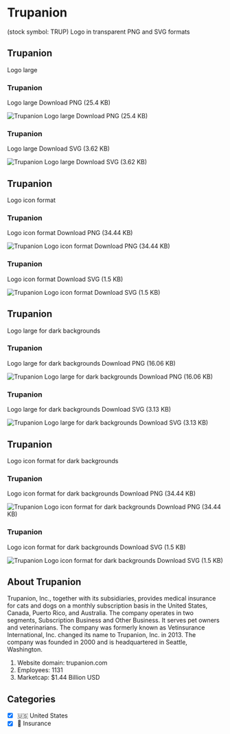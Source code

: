 # Trupanion
 (stock symbol: TRUP) Logo in transparent PNG and SVG formats

## Trupanion
 Logo large

### Trupanion
 Logo large Download PNG (25.4 KB)

![Trupanion
 Logo large Download PNG (25.4 KB)](/img/orig/TRUP_BIG-f039dd37.png)

### Trupanion
 Logo large Download SVG (3.62 KB)

![Trupanion
 Logo large Download SVG (3.62 KB)](/img/orig/TRUP_BIG-0223947c.svg)

## Trupanion
 Logo icon format

### Trupanion
 Logo icon format Download PNG (34.44 KB)

![Trupanion
 Logo icon format Download PNG (34.44 KB)](/img/orig/TRUP-4856bd3b.png)

### Trupanion
 Logo icon format Download SVG (1.5 KB)

![Trupanion
 Logo icon format Download SVG (1.5 KB)](/img/orig/TRUP-80eed116.svg)

## Trupanion
 Logo large for dark backgrounds

### Trupanion
 Logo large for dark backgrounds Download PNG (16.06 KB)

![Trupanion
 Logo large for dark backgrounds Download PNG (16.06 KB)](/img/orig/TRUP_BIG.D-52dc17fe.png)

### Trupanion
 Logo large for dark backgrounds Download SVG (3.13 KB)

![Trupanion
 Logo large for dark backgrounds Download SVG (3.13 KB)](/img/orig/TRUP_BIG.D-f1b6d11d.svg)

## Trupanion
 Logo icon format for dark backgrounds

### Trupanion
 Logo icon format for dark backgrounds Download PNG (34.44 KB)

![Trupanion
 Logo icon format for dark backgrounds Download PNG (34.44 KB)](/img/orig/TRUP.D-3d35fe7f.png)

### Trupanion
 Logo icon format for dark backgrounds Download SVG (1.5 KB)

![Trupanion
 Logo icon format for dark backgrounds Download SVG (1.5 KB)](/img/orig/TRUP.D-f26646e6.svg)

## About Trupanion


Trupanion, Inc., together with its subsidiaries, provides medical insurance for cats and dogs on a monthly subscription basis in the United States, Canada, Puerto Rico, and Australia. The company operates in two segments, Subscription Business and Other Business. It serves pet owners and veterinarians. The company was formerly known as Vetinsurance International, Inc. changed its name to Trupanion, Inc. in 2013. The company was founded in 2000 and is headquartered in Seattle, Washington.

1. Website domain: trupanion.com
2. Employees: 1131
3. Marketcap: $1.44 Billion USD


## Categories
- [x] 🇺🇸 United States
- [x] 🏦 Insurance
